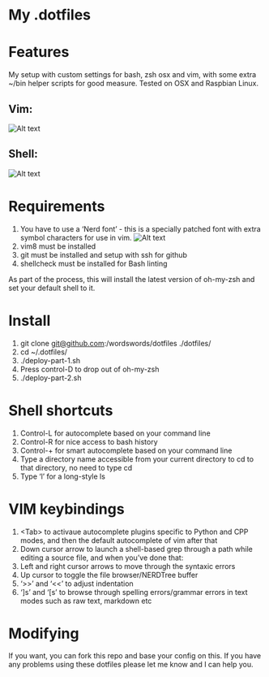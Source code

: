 # My .dotfiles

# Features

My setup with custom settings for bash, zsh osx and vim, with some extra ~/bin helper scripts for good measure. Tested on OSX and Raspbian Linux.

## Vim:

![Alt text](https://i.imgur.com/LsisDfP.png "My vim setup")

## Shell:

![Alt text](https://i.imgur.com/IN1SwL7.png "My zsh setup")

# Requirements

1. You have to use a ‘Nerd font’ - this is a specially patched font with extra symbol characters for use in vim.
![Alt text](https://i.imgur.com/TOMXk1o.png "iTerm 2 setup")
2. vim8 must be installed
3. git must be installed and setup with ssh for github
4. shellcheck must be installed for Bash linting

As part of the process, this will install the latest version of oh-my-zsh and set your default shell to it.

# Install

1. git clone git@github.com:/wordswords/dotfiles ./dotfiles/
2. cd ~/.dotfiles/
3. ./deploy-part-1.sh
4. Press control-D to drop out of oh-my-zsh
5. ./deploy-part-2.sh

# Shell shortcuts

1. Control-L for autocomplete based on your command line
2. Control-R for nice access to bash history
3. Control-+ for smart autocomplete based on your command line
4. Type a directory name accessible from your current directory to cd to that directory, no need to type cd
5. Type ‘l’ for a long-style ls

# VIM keybindings

1. &lt;Tab&gt; to activaue autocomplete plugins specific to Python and CPP modes, and then the default autocomplete of vim after that
2. Down cursor arrow to launch a shell-based grep through a path while editing a source file, and when you’ve done that:
3. Left and right cursor arrows to move through the syntaxic errors 
4. Up cursor to toggle the file browser/NERDTree buffer
5. ‘>>’ and ‘<<’ to adjust indentation
6. ‘]s’ and ‘[s’ to browse through spelling errors/grammar errors in text modes such as raw text, markdown etc

# Modifying

If you want, you can fork this repo and base your config on this. If you have any problems using these dotfiles please let me know and I can help you.


